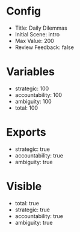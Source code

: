 # Config
 - Title: Daily Dilemmas
 - Initial Scene: intro
 - Max Value: 200
 - Review Feedback: false

# Variables
 - strategic: 100
 - accountability: 100
 - ambiguity: 100
 - total: 100

# Exports
 - strategic: true
 - accountability: true
 - ambiguity: true

# Visible
- total: true
- strategic: true
- accountability: true
- ambiguity: true

